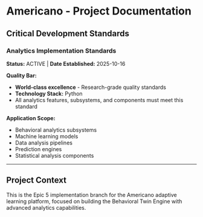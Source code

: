 # Americano - Project Documentation

## Critical Development Standards

### Analytics Implementation Standards
**Status:** ACTIVE | **Date Established:** 2025-10-16

**Quality Bar:**
- **World-class excellence** - Research-grade quality standards
- **Technology Stack:** Python
- All analytics features, subsystems, and components must meet this standard

**Application Scope:**
- Behavioral analytics subsystems
- Machine learning models
- Data analysis pipelines
- Prediction engines
- Statistical analysis components

---

## Project Context

This is the Epic 5 implementation branch for the Americano adaptive learning platform, focused on building the Behavioral Twin Engine with advanced analytics capabilities.

